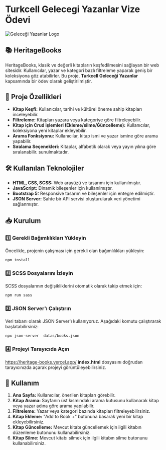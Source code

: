 # Turkcell Gelecegi Yazanlar Vize Ödevi

![Geleceği Yazanlar Logo](https://gelecegiyazanlar.turkcell.com.tr/themes/custom/gyz/logo.svg)

## 📚 HeritageBooks

HeritageBooks, klasik ve değerli kitapların keşfedilmesini sağlayan bir web sitesidir. Kullanıcılar, yazar ve kategori bazlı filtreleme yaparak geniş bir koleksiyona göz atabilirler. Bu proje, **Turkcell Geleceği Yazanlar** kapsamında bir ödev olarak geliştirilmiştir.



## 🚀 Proje Özellikleri

- **Kitap Keşfi:** Kullanıcılar, tarihi ve kültürel öneme sahip kitapları inceleyebilir.
- **Filtreleme:** Kitapları yazara veya kategoriye göre filtreleyebilir.
- **Kitap için Crud işlemleri (Ekleme/silme/Güncelleme):** Kullanıcılar, koleksiyona yeni kitaplar ekleyebilir.
- **Arama Fonksiyonu:** Kullanıcılar, kitap ismi ve yazar ismine göre arama yapabilir.
- **Sıralama Seçenekleri:** Kitaplar, alfabetik olarak veya yayın yılına göre sıralanabilir.
  sunulmaktadır.
  


## 🛠 Kullanılan Teknolojiler

- **HTML, CSS, SCSS:** Web arayüzü ve tasarımı için kullanılmıştır.
- **JavaScript:** Dinamik bileşenler için kullanılmıştır.
- **Bootstrap 5:** Responsive tasarım ve bileşenler için entegre edilmiştir.
- **JSON Server:** Sahte bir API servisi oluşturularak veri yönetimi sağlanmıştır.



## 📥 Kurulum

### 1️⃣ Gerekli Bağımlılıkları Yükleyin

Öncelikle, projenin çalışması için gerekli olan bağımlılıkları yükleyin:

```bash
npm install
```

### 2️⃣ SCSS Dosyalarını İzleyin

SCSS dosyalarının değişikliklerini otomatik olarak takip etmek için:

```bash
npm run sass
```

### 3️⃣ JSON Server'ı Çalıştırın

Veri tabanı olarak JSON Server'ı kullanıyoruz. Aşağıdaki komutu çalıştırarak başlatabilirsiniz:

```bash
npx json-server  datas/books.json 
```

### 4️⃣ Projeyi Tarayıcıda Açın

https://heritage-books.vercel.app/
**index.html** dosyasını doğrudan tarayıcınızda açarak projeyi görüntüleyebilirsiniz.



## 📌 Kullanım

1. **Ana Sayfa:** Kullanıcılar, önerilen kitapları görebilir.
2. **Kitap Arama:** Sayfanın üst kısmındaki arama kutusunu kullanarak kitap veya yazar adına göre arama yapılabilir.
3. **Filtreleme:** Yazar veya kategori bazında kitapları filtreleyebilirsiniz.
4. **Kitap Ekleme:** "Add to Book +" butonuna basarak yeni bir kitap ekleyebilirsiniz.
5. **Kitap Güncelleme:** Mevcut kitabı güncellemek için ilgili kitabın düzenleme butonunu kullanabilirsiniz.
6. **Kitap Silme:** Mevcut kitabı silmek için ilgili kitabın silme butonunu kullanabilirsiniz.

